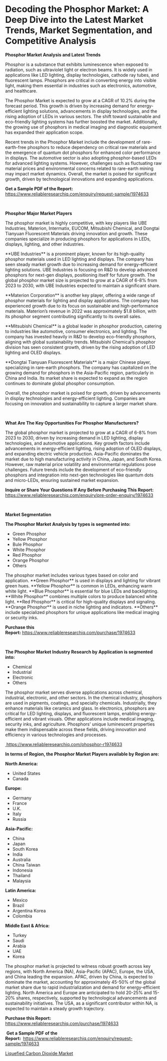 <p><h1>Decoding the Phosphor Market: A Deep Dive into the Latest Market Trends, Market Segmentation, and Competitive Analysis</h1></p><p><strong>Phosphor Market Analysis and Latest Trends</strong></p>
<p><p>Phosphor is a substance that exhibits luminescence when exposed to radiation, such as ultraviolet light or electron beams. It is widely used in applications like LED lighting, display technologies, cathode ray tubes, and fluorescent lamps. Phosphors are critical in converting energy into visible light, making them essential in industries such as electronics, automotive, and healthcare.</p><p>The Phosphor Market is expected to grow at a CAGR of 10.2% during the forecast period. This growth is driven by increasing demand for energy-efficient lighting solutions, advancements in display technologies, and the rising adoption of LEDs in various sectors. The shift toward sustainable and eco-friendly lighting systems has further boosted the market. Additionally, the growing use of phosphors in medical imaging and diagnostic equipment has expanded their application scope.</p><p>Recent trends in the Phosphor Market include the development of rare-earth-free phosphors to reduce dependency on critical raw materials and the emergence of quantum dot phosphors for enhanced color performance in displays. The automotive sector is also adopting phosphor-based LEDs for advanced lighting systems. However, challenges such as fluctuating raw material prices and environmental concerns related to rare-earth mining may impact market dynamics. Overall, the market is poised for significant growth, driven by technological innovations and expanding applications.</p></p>
<p><strong>Get a Sample PDF of the Report:&nbsp;</strong> <a href="https://www.reliableresearchiq.com/enquiry/request-sample/1974633?utm_campaign=1170&utm_medium=2&utm_source=Github&utm_content=ia&utm_term=25012025&utm_id=phosphor">https://www.reliableresearchiq.com/enquiry/request-sample/1974633</a></p>
<p>&nbsp;</p>
<p><strong>Phosphor Major Market Players</strong></p>
<p><p>The phosphor market is highly competitive, with key players like UBE Industries, Materion, Intermatix, EUCOM, Mitsubishi Chemical, and Dongtai Tianyuan Fluorescent Materials driving innovation and growth. These companies specialize in producing phosphors for applications in LEDs, displays, lighting, and other industries.</p><p>**UBE Industries** is a prominent player, known for its high-quality phosphor materials used in LED lighting and displays. The company has seen steady market growth due to increasing demand for energy-efficient lighting solutions. UBE Industries is focusing on R&D to develop advanced phosphors for next-gen displays, positioning itself for future growth. The global phosphor market size is projected to grow at a CAGR of 6-8% from 2023 to 2030, with UBE Industries expected to maintain a significant share.</p><p>**Materion Corporation** is another key player, offering a wide range of phosphor materials for lighting and display applications. The company has experienced growth due to its focus on sustainable and high-performance materials. Materion’s revenue in 2022 was approximately $1.8 billion, with its phosphor segment contributing significantly to its overall sales.</p><p>**Mitsubishi Chemical** is a global leader in phosphor production, catering to industries like automotive, consumer electronics, and lighting. The company has invested heavily in R&D to develop eco-friendly phosphors, aligning with global sustainability trends. Mitsubishi Chemical’s phosphor division has seen consistent growth, driven by the rising adoption of LED lighting and OLED displays.</p><p>**Dongtai Tianyuan Fluorescent Materials** is a major Chinese player, specializing in rare-earth phosphors. The company has capitalized on the growing demand for phosphors in the Asia-Pacific region, particularly in China and India. Its market share is expected to expand as the region continues to dominate global phosphor consumption.</p><p>Overall, the phosphor market is poised for growth, driven by advancements in display technologies and energy-efficient lighting. Companies are focusing on innovation and sustainability to capture a larger market share.</p></p>
<p>&nbsp;</p>
<p><strong>What Are The Key Opportunities For Phosphor Manufacturers?</strong></p>
<p><p>The global phosphor market is projected to grow at a CAGR of 6-8% from 2023 to 2030, driven by increasing demand in LED lighting, display technologies, and automotive applications. Key growth factors include advancements in energy-efficient lighting, rising adoption of OLED displays, and expanding electric vehicle production. Asia-Pacific dominates the market due to high manufacturing activity in China, Japan, and South Korea. However, raw material price volatility and environmental regulations pose challenges. Future trends include the development of eco-friendly phosphors and integration into next-gen technologies like quantum dots and micro-LEDs, ensuring sustained market expansion.</p></p>
<p><strong>Inquire or Share Your Questions If Any Before Purchasing This Report:</strong> <a href="https://www.reliableresearchiq.com/enquiry/pre-order-enquiry/1974633?utm_campaign=1170&utm_medium=2&utm_source=Github&utm_content=ia&utm_term=25012025&utm_id=phosphor">https://www.reliableresearchiq.com/enquiry/pre-order-enquiry/1974633</a></p>
<p>&nbsp;</p>
<p><strong>Market Segmentation</strong></p>
<p><strong>The Phosphor Market Analysis by types is segmented into:</strong></p>
<p><ul><li>Green Phosphor</li><li>Yellow Phosphor</li><li>Bule Phosphor</li><li>White Phosphor</li><li>Red Phosphor</li><li>Orange Phosphor</li><li>Others</li></ul></p>
<p><p>The phosphor market includes various types based on color and application. **Green Phosphor** is used in displays and lighting for vibrant green hues. **Yellow Phosphor** is common in LEDs, enhancing warm white light. **Blue Phosphor** is essential for blue LEDs and backlighting. **White Phosphor** combines multiple colors to produce balanced white light. **Red Phosphor** is critical for high-quality displays and signaling. **Orange Phosphor** is used in niche lighting and indicators. **Others** include specialized phosphors for unique applications like medical imaging or security inks.</p></p>
<p><strong>Purchase this Report:&nbsp;</strong><a href="https://www.reliableresearchiq.com/purchase/1974633?utm_campaign=1170&utm_medium=2&utm_source=Github&utm_content=ia&utm_term=25012025&utm_id=phosphor">https://www.reliableresearchiq.com/purchase/1974633</a></p>
<p>&nbsp;</p>
<p><strong>The Phosphor Market Industry Research by Application is segmented into:</strong></p>
<p><ul><li>Chemical</li><li>Industrial</li><li>Electronic</li><li>Others</li></ul></p>
<p><p>The phosphor market serves diverse applications across chemical, industrial, electronic, and other sectors. In the chemical industry, phosphors are used in pigments, coatings, and specialty chemicals. Industrially, they enhance materials like ceramics and glass. In electronics, phosphors are critical for LED lighting, displays, and fluorescent lamps, enabling energy-efficient and vibrant visuals. Other applications include medical imaging, security inks, and agriculture. Phosphors' unique luminescent properties make them indispensable across these fields, driving innovation and efficiency in various technologies and processes.</p></p>
<p><a href="https://www.reliableresearchiq.com/phosphor-r1974633?utm_campaign=1170&utm_medium=2&utm_source=Github&utm_content=ia&utm_term=25012025&utm_id=phosphor">&nbsp;https://www.reliableresearchiq.com/phosphor-r1974633</a></p>
<p><strong>In terms of Region, the Phosphor Market Players available by Region are:</strong></p>
<p>
    <p> <strong> North America: </strong>
        <ul>
            <li>United States</li>
            <li>Canada</li>
        </ul>
        </p> 
    <p> <strong> Europe: </strong>
        <ul>
            <li>Germany</li>
            <li>France</li>
            <li>U.K.</li>
            <li>Italy</li>
            <li>Russia</li>
        </ul>
        </p> 
    <p> <strong> Asia-Pacific: </strong>
        <ul>
            <li>China</li>
            <li>Japan</li>
            <li>South Korea</li>
            <li>India</li>
            <li>Australia</li>
            <li>China Taiwan</li>
            <li>Indonesia</li>
            <li>Thailand</li>
            <li>Malaysia</li>
        </ul>
        </p> 
    <p> <strong> Latin America: </strong>
        <ul>
            <li>Mexico</li>
            <li>Brazil</li>
            <li>Argentina Korea</li>
            <li>Colombia</li>
        </ul>
        </p> 
    <p> <strong> Middle East & Africa: </strong>
        <ul>
            <li>Turkey</li>
            <li>Saudi</li>
            <li>Arabia</li>
            <li>UAE</li>
            <li>Korea</li>
        </ul>
    </p>
    </p>
<p><p>The phosphor market is projected to witness robust growth across key regions, with North America (NA), Asia-Pacific (APAC), Europe, the USA, and China leading the expansion. APAC, driven by China, is expected to dominate the market, accounting for approximately 45-50% of the global market share due to rapid industrialization and demand for energy-efficient lighting. North America and Europe are anticipated to hold 20-25% and 15-20% shares, respectively, supported by technological advancements and sustainability initiatives. The USA, as a significant contributor within NA, is expected to maintain a steady growth trajectory.</p></p>
<p><strong>Purchase this Report: </strong><a href="https://www.reliableresearchiq.com/purchase/1974633?utm_campaign=1170&utm_medium=2&utm_source=Github&utm_content=ia&utm_term=25012025&utm_id=phosphor">https://www.reliableresearchiq.com/purchase/1974633</a></p>
<p>&nbsp;<strong>Get a Sample PDF of the Report:&nbsp;&nbsp;</strong><a href="https://www.reliableresearchiq.com/enquiry/request-sample/1974633?utm_campaign=1170&utm_medium=2&utm_source=Github&utm_content=ia&utm_term=25012025&utm_id=phosphor">https://www.reliableresearchiq.com/enquiry/request-sample/1974633</a></p>
<p><strong></strong></p>
<p><p><a href="https://github.com/scaseiargas/Market-Research-Report-List-1/blob/main/liquefied-carbon-dioxide-market.md?utm_campaign=1170&utm_medium=2&utm_source=Github&utm_content=ia&utm_term=25012025&utm_id=phosphor">Liquefied Carbon Dioxide Market</a></p></p>